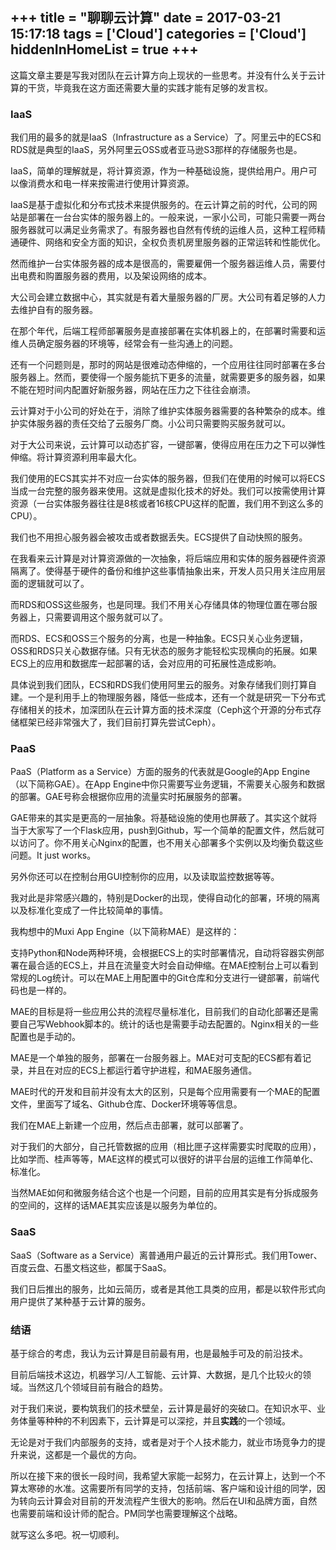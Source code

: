 +++
title = "聊聊云计算"
date = 2017-03-21 15:17:18
tags = ['Cloud']
categories = ['Cloud']
hiddenInHomeList = true
+++
---

这篇文章主要是写我对团队在云计算方向上现状的一些思考。并没有什么关于云计算的干货，毕竟我在这方面还需要大量的实践才能有足够的发言权。

<!-- more -->

### IaaS

我们用的最多的就是IaaS（Infrastructure as a Service）了。阿里云中的ECS和RDS就是典型的IaaS，另外阿里云OSS或者亚马逊S3那样的存储服务也是。

IaaS，简单的理解就是，将计算资源，作为一种基础设施，提供给用户。用户可以像消费水和电一样来按需进行使用计算资源。

IaaS是基于虚拟化和分布式技术来提供服务的。在云计算之前的时代，公司的网站是部署在一台台实体的服务器上的。一般来说，一家小公司，可能只需要一两台服务器就可以满足业务需求了。有服务器也自然有传统的运维人员，这种工程师精通硬件、网络和安全方面的知识，全权负责机房里服务器的正常运转和性能优化。

然而维护一台实体服务器的成本是很高的，需要雇佣一个服务器运维人员，需要付出电费和购置服务器的费用，以及架设网络的成本。

大公司会建立数据中心，其实就是有着大量服务器的厂房。大公司有着足够的人力去维护自有的服务器。

在那个年代，后端工程师部署服务是直接部署在实体机器上的，在部署时需要和运维人员确定服务器的环境等，经常会有一些沟通上的问题。

还有一个问题则是，那时的网站是很难动态伸缩的，一个应用往往同时部署在多台服务器上。然而，要使得一个服务能抗下更多的流量，就需要更多的服务器，如果不能在短时间内配置好新服务器，网站在压力之下往往会崩溃。

云计算对于小公司的好处在于，消除了维护实体服务器需要的各种繁杂的成本。维护实体服务器的责任交给了云服务厂商。小公司只需要购买服务就可以。

对于大公司来说，云计算可以动态扩容，一键部署，使得应用在压力之下可以弹性伸缩。将计算资源利用率最大化。

我们使用的ECS其实并不对应一台实体的服务器，但我们在使用的时候可以将ECS当成一台完整的服务器来使用。这就是虚拟化技术的好处。我们可以按需使用计算资源（一台实体服务器往往是8核或者16核CPU这样的配置，我们用不到这么多的CPU）。

我们也不用担心服务器会被攻击或者数据丢失。ECS提供了自动快照的服务。

在我看来云计算是对计算资源做的一次抽象，将后端应用和实体的服务器硬件资源隔离了。使得基于硬件的备份和维护这些事情抽象出来，开发人员只用关注应用层面的逻辑就可以了。

而RDS和OSS这些服务，也是同理。我们不用关心存储具体的物理位置在哪台服务器上，只需要调用这个服务就可以了。

而RDS、ECS和OSS三个服务的分离，也是一种抽象。ECS只关心业务逻辑，OSS和RDS只关心数据存储。只有无状态的服务才能轻松实现横向的拓展。如果ECS上的应用和数据库一起部署的话，会对应用的可拓展性造成影响。

具体说到我们团队，ECS和RDS我们使用阿里云的服务。对象存储我们则打算自建。一个是利用手上的物理服务器，降低一些成本，还有一个就是研究一下分布式存储相关的技术，加深团队在云计算方面的技术深度（Ceph这个开源的分布式存储框架已经非常强大了，我们目前打算先尝试Ceph）。

### PaaS

PaaS（Platform as a Service）方面的服务的代表就是Google的App Engine（以下简称GAE）。在App Engine中你只需要写业务逻辑，不需要关心服务和数据的部署。GAE号称会根据你应用的流量实时拓展服务的部署。

GAE带来的其实是更高的一层抽象。将基础设施的使用也屏蔽了。其实这个就将当于大家写了一个Flask应用，push到Github，写一个简单的配置文件，然后就可以访问了。你不用关心Nginx的配置，也不用关心部署多个实例以及均衡负载这些问题。It just works。

另外你还可以在控制台用GUI控制你的应用，以及读取监控数据等等。

我对此是非常感兴趣的，特别是Docker的出现，使得自动化的部署，环境的隔离以及标准化变成了一件比较简单的事情。

我构想中的Muxi App Engine（以下简称MAE）是这样的：

支持Python和Node两种环境，会根据ECS上的实时部署情况，自动将容器实例部署在最合适的ECS上，并且在流量变大时会自动伸缩。在MAE控制台上可以看到常规的Log统计。可以在MAE上用配置中的Git仓库和分支进行一键部署，前端代码也是一样的。

MAE的目标是将一些应用公共的流程尽量标准化，目前我们的自动化部署还是需要自己写Webhook脚本的。统计的话也是需要手动去配置的。Nginx相关的一些配置也是手动的。

MAE是一个单独的服务，部署在一台服务器上。MAE对可支配的ECS都有着记录，并且在对应的ECS上都运行着守护进程，和MAE服务通信。

MAE时代的开发和目前并没有太大的区别，只是每个应用需要有一个MAE的配置文件，里面写了域名、Github仓库、Docker环境等等信息。

我们在MAE上新建一个应用，然后点击部署，就可以部署了。

对于我们的大部分，自己托管数据的应用（相比匣子这样需要实时爬取的应用），比如学而、桂声等等，MAE这样的模式可以很好的讲平台层的运维工作简单化、标准化。

当然MAE如何和微服务结合这个也是一个问题，目前的应用其实是有分拆成服务的空间的，这样的话MAE其实应该是以服务为单位的。

### SaaS

SaaS（Software as a Service）离普通用户最近的云计算形式。我们用Tower、百度云盘、石墨文档这些，都属于SaaS。

我们日后推出的服务，比如云简历，或者是其他工具类的应用，都是以软件形式向用户提供了某种基于云计算的服务。

### 结语

基于综合的考虑，我认为云计算是目前最有用，也是最触手可及的前沿技术。

目前后端技术这边，机器学习/人工智能、云计算、大数据，是几个比较火的领域。当然这几个领域目前有融合的趋势。

对于我们来说，要构筑我们的技术壁垒，云计算是最好的突破口。在知识水平、业务体量等种种的不利因素下，云计算是可以深挖，并且**实践**的一个领域。

无论是对于我们内部服务的支持，或者是对于个人技术能力，就业市场竞争力的提升来说，这都是一个最优的方向。

所以在接下来的很长一段时间，我希望大家能一起努力，在云计算上，达到一个不算太寒碜的水准。这需要所有同学的支持，包括前端、客户端和设计组的同学，因为转向云计算会对目前的开发流程产生很大的影响。然后在UI和品牌方面，自然也需要前端和设计师的配合。PM同学也需要理解这个战略。

就写这么多吧。祝一切顺利。